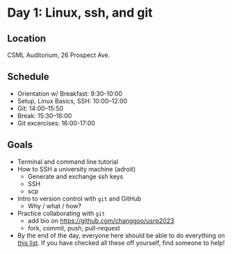 # Day 1: Linux, ssh, and git

## Location

CSML Auditorium, 26 Prospect Ave.

## Schedule

- Orientation w/ Breakfast: 9:30-10:00
- Setup, Linux Basics, SSH: 10:00–12:00 
- Git: 14:00–15:50 
- Break: 15:30–16:00
- Git excercises: 16:00-17:00

## Goals


* Terminal and command line tutorial
* How to SSH a university machine (adroit)
	* Generate and exchange ssh keys
	* SSH
	* scp
* Intro to version control with `git` and GitHub
	* Why / what / how?
* Practice collaborating with `git`
	* add bio on https://github.com/changgoo/usrp2023
	* fork, commit, push, pull-request
* By the end of the day, everyone here should be able to do everything on [this list](CHECKLIST.md). If you have checked all these off yourself, find someone to help!  
